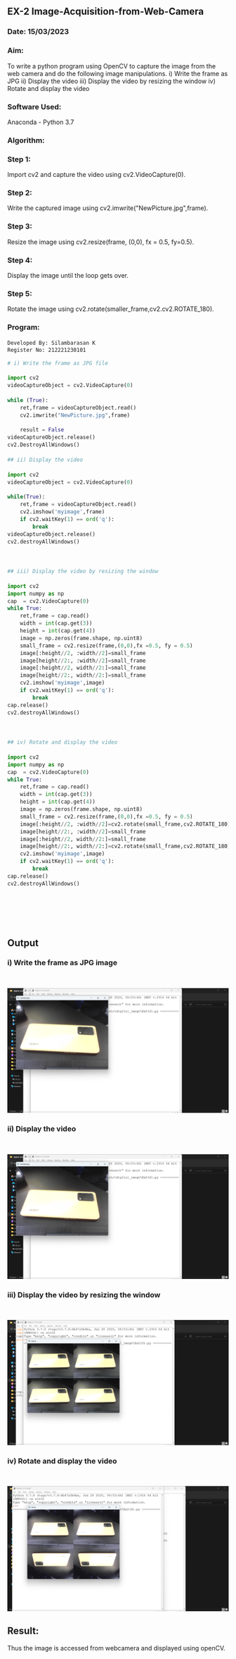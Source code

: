 ## EX-2  Image-Acquisition-from-Web-Camera
### Date: 15/03/2023
### Aim:
 To write a python program using OpenCV to capture the image from the web camera and do the following image manipulations.
i) Write the frame as JPG 
ii) Display the video 
iii) Display the video by resizing the window
iv) Rotate and display the video

### Software Used:
Anaconda - Python 3.7
### Algorithm:
### Step 1:
Import cv2 and capture the video using cv2.VideoCapture(0).
### Step 2:
Write the captured image using cv2.imwrite("NewPicture.jpg",frame).
### Step 3:
Resize the image using cv2.resize(frame, (0,0), fx = 0.5, fy=0.5).
### Step 4:
Display the image until the loop gets over.
### Step 5:
Rotate the image using cv2.rotate(smaller_frame,cv2.cv2.ROTATE_180).

### Program:
```
Developed By: Silambarasan K
Register No: 212221230101
```
```py
# i) Write the frame as JPG file

import cv2
videoCaptureObject = cv2.VideoCapture(0)

while (True):
    ret,frame = videoCaptureObject.read()
    cv2.imwrite("NewPicture.jpg",frame)
    
    result = False
videoCaptureObject.release()
cv2.DestroyAllWindows()

## ii) Display the video

import cv2
videoCaptureObject = cv2.VideoCapture(0)

while(True):
    ret,frame = videoCaptureObject.read()
    cv2.imshow('myimage',frame)
    if cv2.waitKey(1) == ord('q'):
        break
videoCaptureObject.release()
cv2.destroyAllWindows()



## iii) Display the video by resizing the window

import cv2
import numpy as np
cap  = cv2.VideoCapture(0)
while True:
    ret,frame = cap.read()
    width = int(cap.get(3))
    height = int(cap.get(4))
    image = np.zeros(frame.shape, np.uint8)
    small_frame = cv2.resize(frame,(0,0),fx =0.5, fy = 0.5)
    image[:height//2, :width//2]=small_frame
    image[height//2:, :width//2]=small_frame
    image[:height//2, width//2:]=small_frame
    image[height//2:, width//2:]=small_frame
    cv2.imshow('myimage',image)
    if cv2.waitKey(1) == ord('q'):
        break
cap.release()
cv2.destroyAllWindows()



## iv) Rotate and display the video

import cv2
import numpy as np
cap  = cv2.VideoCapture(0)
while True:
    ret,frame = cap.read()
    width = int(cap.get(3))
    height = int(cap.get(4))
    image = np.zeros(frame.shape, np.uint8)
    small_frame = cv2.resize(frame,(0,0),fx =0.5, fy = 0.5)
    image[:height//2, :width//2]=cv2.rotate(small_frame,cv2.ROTATE_180)
    image[height//2:, :width//2]=small_frame
    image[:height//2, width//2:]=small_frame
    image[height//2:, width//2:]=cv2.rotate(small_frame,cv2.ROTATE_180)
    cv2.imshow('myimage',image)
    if cv2.waitKey(1) == ord('q'):
        break
cap.release()
cv2.destroyAllWindows()







```
## Output

### i) Write the frame as JPG image
</br>

![](s1.png)
</br>


### ii) Display the video
</br>

![](s1.png)
</br>


### iii) Display the video by resizing the window
</br>

![](s3.png)
</br>



### iv) Rotate and display the video
</br>

![](s4.png)
</br>





## Result:
Thus the image is accessed from webcamera and displayed using openCV.
